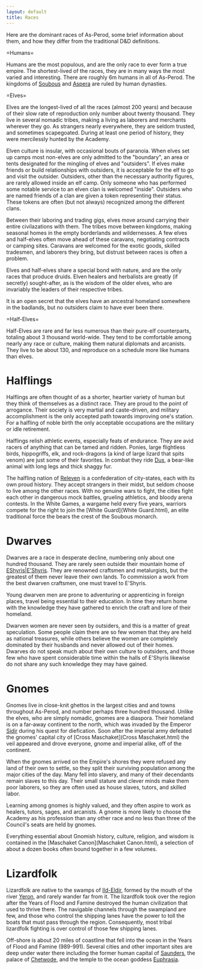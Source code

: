 ```yaml
---
layout: default
title: Races
---
```


Here are the dominant races of As-Perod, some brief information about them, and how they differ from the traditional D&D definitions.



=Humans= 

Humans are the most populous, and are the only race to ever form a true empire.  The shortest-lived of the races, they are in many ways the most varied and interesting.  There are roughly 6m humans in all of As-Perod.  The kingdoms of [Soubous](Soubous.html) and [Aspera](Aspera.html) are ruled by human dynasties.
 
=Elves= 

Elves are the longest-lived of all the races (almost 200 years) and because of their slow rate of reproduction only number about twenty thousand.  They live in several nomadic tribes, making a living as laborers and merchants wherever they go.  As strangers nearly everywhere, they are seldom trusted, and sometimes scapegoated.  During at least one period of history, they were mercilessly hunted by the Academy.

Elven culture is insular, with occasional bouts of paranoia.  When elves set up camps most non-elves are only admitted to the "boundary", an area or tents designated for the mingling of elves and "outsiders".  If elves make friends or build relationships with outsiders, it is acceptable for the elf to go and visit the outsider.  Outsiders, other than the necessary authority figures, are rarely allowed inside an elf camp.  Only someone who has performed some notable service to an elven clan is welcomed "inside".  Outsiders who are named friends of a clan are given a token representing their status.  These tokens are often (but not always) recognized among the different clans.

Between their laboring and trading gigs, elves move around carrying their entire civilazations with them.  The tribes move between kingdoms, making seasonal homes in the empty borderlands and wildernesses.  A few elves and half-elves often move ahead of these caravans, negotiating contracts or camping sites.  Caravans are welcomed for the exotic goods, skilled tradesmen, and laborers they bring, but distrust between races is often a problem.

Elves and half-elves share a special bond with nature, and are the only races that produce druids.  Elven healers and herbalists are greatly (if secretly) sought-after, as is the wisdom of the older elves, who are invariably the leaders of their respective tribes.

It is an open secret that the elves have an ancestral homeland somewhere in the badlands, but no outsiders claim to have ever been there.

=Half-Elves= 

Half-Elves are rare and far less numerous than their pure-elf counterparts, totaling about 3 thousand world-wide.  They tend to be comfortable among nearly any race or culture, making them natural diplomats and arcanists.  They live to be about 130, and reproduce on a schedule more like humans than elves.

# Halflings

Halflings are often thought of as a shorter, heartier variety of human but they think of themselves as a distinct race.  They are proud to the point of  arrogance.  Their society is very martial and caste-driven, and military accomplishment is the only accepted path towards improving one's station.  For a halfling of noble birth the only acceptable occupations are the military or idle retirement.

Halflings relish athletic events, especially feats of endurance.  They are avid racers of anything that can be tamed and ridden.  Ponies, large flightless birds, hippogriffs, elk, and rock-dragons (a kind of large lizard that spits venom) are just some of their favorites.  In combat they ride [Dus](Dus.html), a bear-like animal with long legs and thick shaggy fur.  

The halfling nation of [Releven](Releven.html) is a confederation of city-states, each with its own proud history.  They accept strangers in their midst, but seldom choose to live among the other races.  With no genuine wars to fight, the cities fight each other in dangerous mock battles, grueling athletics, and bloody arena contests.  In the White Games, a wargame held every five years, warriors compete for the right to join the [White Guard](White Guard.html), an elite traditional force the bears the crest of the Soubous monarch.

# Dwarves

Dwarves are a race in desperate decline, numbering only about one hundred thousand.  They are rarely seen outside their mountain home of [EShyris|E'Shyris](EShyris|E'Shyris.html).  They are renowned craftsmen and metalurgists, but the greatest of them never leave their own lands.  To commission a work from the best dwarven craftsmen, one must travel to E'Shyris.  

Young dwarven men are prone to adventuring or apprenticing in foreign places, travel being essential to their education.  In time they return home with the knowledge they have gathered to enrich the craft and lore of their homeland.  

Dwarven women are never seen by outsiders, and this is a matter of great speculation.  Some people claim there are so few women that they are held as national treasures, while others believe the women are completely dominated by their husbands and never allowed out of their homes.  Dwarves do not speak much about their own culture to outsiders, and those few who have spent considerable time within the halls of E'Shyris likewise do not share any such knowledge they may have gained.

# Gnomes

Gnomes live in close-knit ghettos in the largest cities and and towns throughout As-Perod, and number perhaps three hundred thousand.  Unlike the elves, who are simply nomadic, gnomes are a diaspora.  Their homeland is on a far-away continent to the north, which was invaded by the Emperor [Sidir](Sidir.html) during his quest for diefication.  Soon after the imperial army defeated the gnomes' capital city of [Cross Maschaket](Cross Maschaket.html) the veil appeared and drove everyone, gnome and imperial alike, off of the continent.  

When the gnomes arrived on the Empire's shores they were refused any land of their own to settle, so they split their surviving population among the major cities of the day.  Many fell into slavery, and many of their decendants remain slaves to this day.  Their small stature and clever minds make them poor laborers, so they are often used as house slaves, tutors, and skilled labor.

Learning among gnomes is highly valued, and they often aspire to work as healers, tutors, sages, and arcanists.  A gnome is more likely to choose the Academy as his profession than any other race and no less than three of the Council's seats are held by gnomes.

Everything essential about Gnomish history, culture, religion, and wisdom is contained in the [Maschaket Canon](Maschaket Canon.html), a selection of about a dozen books often bound together in a few volumes.

# Lizardfolk

Lizardfolk are native to the swamps of [Ild-Eldir](Ild-Eldir.html), formed by the mouth of the river [Yeron](Yeron.html), and rarely wander far from it.  The lizardfolk took over the region after the Years of Flood and Famine destroyed the human civilization that used to thrive there.  The navigable channels through the swampland are few, and those who control the shipping lanes have the power to toll the boats that must pass through the region.  Consequently, most tribal lizardfolk fighting is over control of those few shipping lanes.

Off-shore is about 20 miles of coastline that fell into the ocean in the Years of Flood and Famine (989-991).  Several cities and other important sites are deep under water there including the former human capital of [Saunders](Saunders.html), the palace of [Chetwode](Chetwode.html), and the temple to the ocean goddess [Euphrasia](Euphrasia.html).
